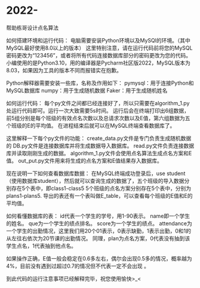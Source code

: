 # 2022-
帮助栋哥设计点名算法

如何搭建环境和运行代码：
电脑需要安装Python环境以及MySQl的环境。（其中MySQL最好使用8.0以上的版本）
这里特别注意，请在运行代码前将您的MySQL密码更改为“123456”，或者将所有代码连接数据库部分的密码更改为您的代码。
小编使用的是Python3.10，用的编译器是Pycharm社区版2022，MySQL版本为8.03，如果因为工具的版本不同而报错实在抱歉。

Python解释器需要安装一些库，名称及作用如下：
pymysql：用于连接Python和MySQL数据库
numpy：用于生成随机数据
Faker：用于生成随机姓名

如何运行代码：
每个py文件之间都已经连接好了，所以只需要在algorithm_1.py处运行代码即可。运行一次大致需要5s时间。
运行后会在终端打印出6组数据，前5组分别是每个班级的有效点名次数以及总请求次数以及E值，第六组数据为五个班级的E的平均值。
在进程结束后就可以在MySQL终端查看数据库了。

这里解释一下每个py文件的功能：
create_data.py文件是专门负责生成随机数据的
DB.py文件是连接数据库并将生成数据导入数据库。
read.py文件负责连接数据库并读取刚刚生成的数据。
algorithm_1.py文件会使用点名算法生成点名方案和E值。
out_put.py文件用来将生成的点名方案和E值结果存入数据库。

现在说明一下如何查看数据库数据：
在MySQL终端成功登录后，use student（使用数据库student），然后就可以查询生成的数据了，五个班级的导入数据分别存在5个表中，即class1-class5
5个班级的点名方案分别存在5个表中，分别为plans1-plans5.
导出的表还有一个表叫做E_table，可以查看每个班级的E值和E的平均值。

如何看懂数据库的表：
id代表一个学生的学号，用1-90表示。
name即一个学生的姓名。
que为一个学生的绩点排名。
score为一个学生的绩点。
attendance为一个学生的出勤情况，这里我们用20个01表示，0表示缺勤，1表示出勤，0和1的从左往右依次为20节课的出勤情况。
同理，plan为点名方案，0代表没有抽到该学生点名，1代表抽到他点名。

如果操作正确，E值一般会稳定在0.6多左右，偶尔会出现0.5多的情况，概率越为4%，目前没有遇到过超过0.7的情况但不代表一定不会出现 。

到此代码的运行注意事项已经解释完毕，祝您使用愉快>_<